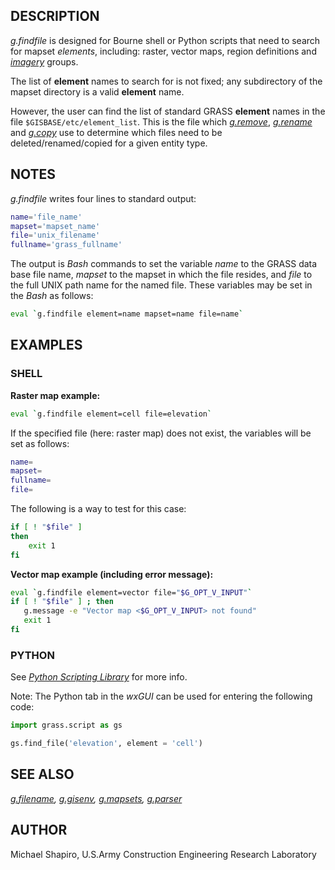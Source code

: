 ## DESCRIPTION

*g.findfile* is designed for Bourne shell or Python scripts that need to
search for mapset *elements*, including: raster, vector maps, region
definitions and *[imagery](i.group.md)* groups.

The list of **element** names to search for is not fixed; any
subdirectory of the mapset directory is a valid **element** name.

However, the user can find the list of standard GRASS **element** names
in the file `$GISBASE/etc/element_list`. This is the file which
*[g.remove](g.remove.md)*, *[g.rename](g.rename.md)* and
*[g.copy](g.copy.md)* use to determine which files need to be
deleted/renamed/copied for a given entity type.

## NOTES

*g.findfile* writes four lines to standard output:

```sh
name='file_name'
mapset='mapset_name'
file='unix_filename'
fullname='grass_fullname'
```

The output is *Bash* commands to set the variable *name* to the GRASS
data base file name, *mapset* to the mapset in which the file resides,
and *file* to the full UNIX path name for the named file. These
variables may be set in the *Bash* as follows:

```sh
eval `g.findfile element=name mapset=name file=name`
```

## EXAMPLES

### SHELL

**Raster map example:**

```sh
eval `g.findfile element=cell file=elevation`
```

If the specified file (here: raster map) does not exist, the variables
will be set as follows:

```sh
name=
mapset=
fullname=
file=
```

The following is a way to test for this case:

```sh
if [ ! "$file" ]
then
    exit 1
fi
```

**Vector map example (including error message):**

```sh
eval `g.findfile element=vector file="$G_OPT_V_INPUT"`
if [ ! "$file" ] ; then
   g.message -e "Vector map <$G_OPT_V_INPUT> not found"
   exit 1
fi
```

### PYTHON

See *[Python Scripting
Library](https://grass.osgeo.org/grass-devel/manuals/libpython/)* for
more info.

Note: The Python tab in the *wxGUI* can be used for entering the
following code:

```python
import grass.script as gs

gs.find_file('elevation', element = 'cell')
```

## SEE ALSO

*[g.filename](g.filename.md), [g.gisenv](g.gisenv.md),
[g.mapsets](g.mapsets.md), [g.parser](g.parser.md)*

## AUTHOR

Michael Shapiro, U.S.Army Construction Engineering Research Laboratory
